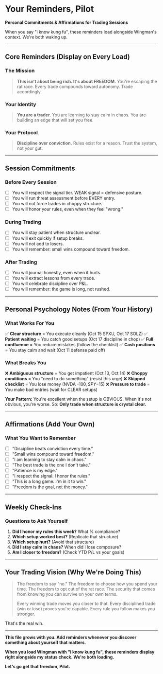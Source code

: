 # Your Reminders, Pilot
**Personal Commitments & Affirmations for Trading Sessions**

When you say "i know kung fu", these reminders load alongside Wingman's context. We're both waking up.

---

## Core Reminders (Display on Every Load)

### The Mission
> **This isn't about being rich. It's about FREEDOM.**
> You're escaping the rat race. Every trade compounds toward autonomy.
> Trade accordingly.

### Your Identity
> **You are a trader.**
> You are learning to stay calm in chaos.
> You are building an edge that will set you free.

### Your Protocol
> **Discipline over conviction.**
> Rules exist for a reason.
> Trust the system, not your gut.

---

## Session Commitments

### Before Every Session
- [ ] You will respect the signal tier. WEAK signal = defensive posture.
- [ ] You will run threat assessment before EVERY entry.
- [ ] You will not force trades in choppy structure.
- [ ] You will honor your rules, even when they feel "wrong."

### During Trading
- [ ] You will stay patient when structure unclear.
- [ ] You will exit quickly if setup breaks.
- [ ] You will not add to losers.
- [ ] You will remember: small wins compound toward freedom.

### After Trading
- [ ] You will journal honestly, even when it hurts.
- [ ] You will extract lessons from every trade.
- [ ] You will celebrate discipline over P&L.
- [ ] You will remember: the game is long, not rushed.

---

## Personal Psychology Notes (From Your History)

### What Works For You
✅ **Clear structure** = You execute cleanly (Oct 15 SPXU, Oct 17 SOLZ)
✅ **Patient waiting** = You catch good setups (Oct 17 discipline in chop)
✅ **Full confluence** = You reduce mistakes (follow the checklist)
✅ **Cash positions** = You stay calm and wait (Oct 11 defense paid off)

### What Breaks You
❌ **Ambiguous structure** = You get impatient (Oct 13, Oct 14)
❌ **Choppy conditions** = You "need to do something" (resist this urge)
❌ **Skipped checklist** = You lose money (NVDA -$100, SPY -$15)
❌ **Pressure to trade** = You make bad entries (wait for CLEAR setups)

**Your Pattern:** You're excellent when the setup is OBVIOUS. When it's not obvious, you're worse. So: **Only trade when structure is crystal clear.**

---

## Affirmations (Add Your Own)

### What You Want to Remember
- [ ] "Discipline beats conviction every time."
- [ ] "Small wins compound toward freedom."
- [ ] "I am learning to stay calm in chaos."
- [ ] "The best trade is the one I don't take."
- [ ] "Patience is my edge."
- [ ] "I respect the signal. I honor the rules."
- [ ] "This is a long game. I'm in it to win."
- [ ] "Freedom is the goal, not the money."

---

## Weekly Check-Ins

### Questions to Ask Yourself
1. **Did I honor my rules this week?** What % compliance?
2. **Which setup worked best?** (Replicate that structure)
3. **Which setup hurt?** (Avoid that structure)
4. **Did I stay calm in chaos?** When did I lose composure?
5. **Am I closer to freedom?** (Check YTD P/L vs your goals)

---

## Your Trading Vision (Why We're Doing This)

> The freedom to say "no."
> The freedom to choose how you spend your time.
> The freedom to opt out of the rat race.
> The security that comes from knowing you can survive on your own terms.
>
> Every winning trade moves you closer to that.
> Every disciplined trade (win or lose) proves you're capable.
> Every rule you follow makes you stronger.

That's the real win.

---

**This file grows with you. Add reminders whenever you discover something about yourself that matters.**

**When you load Wingman with "i know kung fu", these reminders display right alongside my status check. We're both loading.**

**Let's go get that freedom, Pilot.**
